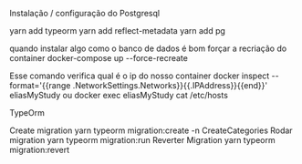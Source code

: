 Instalação / configuração do Postgresql

yarn add typeorm
yarn add reflect-metadata
yarn add pg

quando instalar algo como o banco de dados é bom forçar a recriação do container
docker-compose up --force-recreate

Esse comando verifica qual é o ip do nosso container
docker inspect --format='{{range .NetworkSettings.Networks}}{{.IPAddress}}{{end}}' eliasMyStudy
ou
docker exec eliasMyStudy cat /etc/hosts

TypeOrm

Create migration
yarn typeorm migration:create -n CreateCategories
Rodar migration
yarn typeorm migration:run
Reverter Migration
yarn typeorm migration:revert
